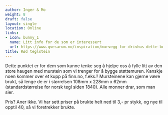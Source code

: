 ```yaml
---
author: Inger & Mo
weight: 8 
draft: false
layout: single
location: Online
links:
- icon: bunny_1
  name: Litt info for de som er interessert
  url: https://www.qvesarum.no/inspiration/murvegg-for-drivhus-dette-bor-du-tenke-pa/?goal=0_87b1917599-3b37cd5c16-477406371&mc_cid=3b37cd5c16&mc_eid=fe9b1863d7 
title: Rød teglstein 
---
```


Dette punktet er for dem som kunne tenke seg å hjelpe oss å fylle litt av den store haugen med murstein som vi trenger for å bygge støttemuren. 
Kanskje noen kommer over et kupp på finn.no, f.eks.?
Mursteinene kan gjerne være brukt, så lenge de er i størrelsen 108mm x 228mm x 62mm (standardstørrelse for norsk tegl siden 1840). 
Alle monner drar, som man sier.  

Pris? Aner ikke. 
Vi har sett priser på brukte helt ned til 3,- pr stykk, og nye til opptil 40, så vi foretrekker brukte.
